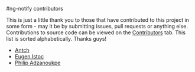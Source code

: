 #ng-notify contributors

This is just a little thank you to those that have contributed to this project in some form - may it be by submitting issues, pull requests or anything else.  Contributions to source code can be viewed on the [Contributors](https://github.com/matowens/ng-notify/graphs/contributors) tab.  This list is sorted alphabetically.  Thanks guys!

- [Antch](https://github.com/antch)
- [Eugen Istoc](https://github.com/genu)
- [Philip Adzanoukpe](https://github.com/epigos)
